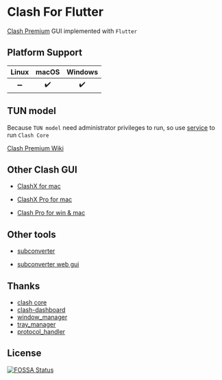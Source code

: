 # Clash For Flutter

[Clash Premium](https://github.com/Dreamacro/clash/releases/tag/premium) GUI implemented with `Flutter`

## Platform Support

| Linux | macOS | Windows |
| :---: | :---: | :-----: |
|  ➖   |  ✔️   |   ✔️    |

## TUN model

Because `TUN model` need administrator privileges to run, so use [service](https://github.com/csj8520/clash-for-flutter-service) to run `Clash Core`

[Clash Premium Wiki](https://github.com/Dreamacro/clash/wiki/premium-core-features)

## Other Clash GUI

- [ClashX for mac](https://github.com/yichengchen/clashX)

- [ClashX Pro for mac](https://install.appcenter.ms/users/clashx/apps/clashx-pro/distribution_groups/public)

- [Clash Pro for win & mac](https://github.com/Fndroid/clash_for_windows_pkg/)

## Other tools

- [subconverter](https://github.com/tindy2013/subconverter)

- [subconverter web gui](https://github.com/CareyWang/sub-web/)

## Thanks

- [clash core](https://github.com/Dreamacro/clash)
- [clash-dashboard](https://github.com/Dreamacro/clash-dashboard)
- [window_manager](https://github.com/leanflutter/window_manager)
- [tray_manager](https://github.com/leanflutter/tray_manager)
- [protocol_handler](https://github.com/leanflutter/protocol_handler)

## License

[![FOSSA Status](https://app.fossa.com/api/projects/git%2Bgithub.com%2Fcsj8520%2Fclash_for_flutter.svg?type=large)](https://app.fossa.com/projects/git%2Bgithub.com%2Fcsj8520%2Fclash_for_flutter?ref=badge_large)
